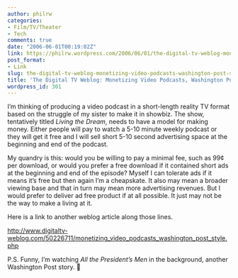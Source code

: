 ```yaml
---
author: philrw
categories:
- Film/TV/Theater
- Tech
comments: true
date: "2006-06-01T00:19:02Z"
link: https://philrw.wordpress.com/2006/06/01/the-digital-tv-weblog-monetizing-video-podcasts-washington-post-style/
post_format:
- Link
slug: the-digital-tv-weblog-monetizing-video-podcasts-washington-post-style
title: 'The Digital TV Weblog: Monetizing Video Podcasts, Washington Post style'
wordpress_id: 301
---
```


I’m thinking of producing a video podcast in a short-length reality TV format based on the struggle of my sister to make it in showbiz. The show, tentatively titled _Living the Dream_, needs to have a model for making money. Either people will pay to watch a 5-10 minute weekly podcast or they will get it free and I will sell short 5-10 second advertising space at the beginning and end of the podcast.

My quandry is this: would you be willing to pay a minimal fee, such as 99¢ per download, or would you prefer a free download if it contained short ads at the beginning and end of the episode? Myself I can tolerate ads if it means it’s free but then again I’m a cheapskate. It also may mean a broader viewing base and that in turn may mean more advertising revenues. But I would prefer to deliver ad free product if at all possible. It just may not be the way to make a living at it.

Here is a link to another weblog article along those lines.

http://www.digitaltv-weblog.com/50226711/monetizing_video_podcasts_washington_post_style.php

P.S. Funny, I’m watching _All the President’s Men_ in the background, another Washington Post story. :slightly_smiling_face:
